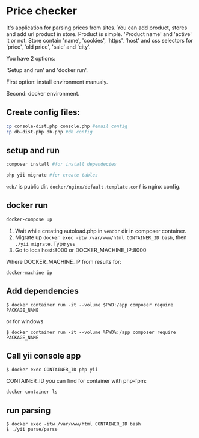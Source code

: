 # Price checker
It's application for parsing prices from sites. You can add product, stores and add url product in store.
Product is simple. 'Product name' and 'active' it or not.
Store contain 'name', 'cookies', 'https', 'host' and css selectors for 'price', 'old price', 'sale' and 'city'.

You have 2 options:

'Setup and run' and 'docker run'.

First option: install environment manualy.

Second: docker environment.

## Create config files:
```bash
cp console-dist.php console.php #email config
cp db-dist.php db.php #db config
```

## setup and run
```bash
composer install #for install dependecies

php yii migrate #for create tables 
```

`web/` is public dir. `docker/nginx/default.template.conf` is nginx config. 


## docker run
```bash
docker-compose up
```
1. Wait while creating autoload.php in ```vendor``` dir in composer container.
1. Migrate up `docker exec -itw /var/www/html CONTAINER_ID bash`, then `./yii migrate`. Type `yes`
1. Go to localhost:8000 or DOCKER_MACHINE_IP:8000

Where DOCKER_MACHINE_IP from results for:
```
docker-machine ip
```

## Add dependencies
```
$ docker container run -it --volume $PWD:/app composer require PACKAGE_NAME
```
or for windows
```
$ docker container run -it --volume %PWD%:/app composer require PACKAGE_NAME
```

## Call yii console app
```
$ docker exec CONTAINER_ID php yii
```
CONTAINER_ID you can find for container with php-fpm:
```
docker container ls
```
## run parsing
```
$ docker exec -itw /var/www/html CONTAINER_ID bash
$ ./yii parse/parse
```

